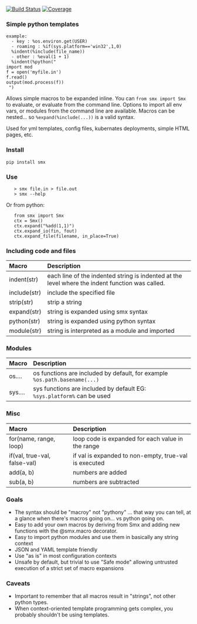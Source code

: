 [![Build Status](https://travis-ci.com/earonesty/python-smx.svg?branch=master)](https://travis-ci.com/earonesty/python-smx)
[![Coverage](https://codecov.io/gh/earonesty/python-smx/branch/master/graph/badge.svg)](https://codecov.io/gh/earonesty/python-smx)

### Simple python templates

    example:
      - key : %os.environ.get(USER)
      - roaming : %if(sys.platform=='win32',1,0)
      %indent(%include(file_name))
      - other : %eval(1 + 1)
      %indent(%python("
    import mod
    f = open('myfile.in')
    f.read()
    output(mod.process(f))
     ")

Allows simple macros to be expanded inline.  You can `from smx import Smx` to evaluate, or evaluate from the command line.   Options to import all env vars, or modules from the command line are available.  Macros can be nested... so `%expand(%include(...))` is a valid syntax.

Used for yml templates, config files, kubernates deployments, simple HTML pages, etc.

### Install
    pip install smx

### Use

```
   > smx file.in > file.out
   > smx --help
```

Or from python:

```
   from smx import Smx
   ctx = Smx()
   ctx.expand("%add(1,1)")
   ctx.expand_io(fin, fout)
   ctx.expand_file(filename, in_place=True)
```

### Including code and files

| Macro | Description |
| :---   | :- |
| indent(str) | each line of the indented string is indented at the level where the indent function was called. | 
| include(str) | include the specified file | 
| strip(str) | strip a string | 
| expand(str) | string is expanded using smx syntax | 
| python(str) | string is expanded using python syntax | 
| module(str) | string is interpreted as a module and imported | 

### Modules

| Macro | Description |
| :---   | :- |
| os.... | os functions are included by default, for example `%os.path.basename(...)` | 
| sys.... | sys functions are included by default EG: `%sys.platform%` can be used| 

### Misc

| Macro | Description |
| :---   | :- |
| for(name, range, loop) | loop code is expanded for each value in the range | 
| if(val, true-val, false-val) | if val is expanded to non-empty, true-val is executed | 
| add(a, b) | numbers are added | 
| sub(a, b) | numbers are subtracted | 

### Goals 

 - The syntax should be "macroy" not "pythony" ... that way you can tell, at a glance when there's macros going on... vs python going on.
 - Easy to add your own macros by deriving from Smx and adding new functions with the @smx.macro decorator.
 - Easy to import python modules and use them in basically any string context
 - JSON and YAML template friendly
 - Use "as is" in most configuration contexts
 - Unsafe by default, but trivial to use "Safe mode" allowing untrusted execution of a strict set of macro expansions

### Caveats

 - Important to remember that all macros result in "strings", not other python types.
 - When context-oriented template programming gets complex, you probably shouldn't be using templates.
